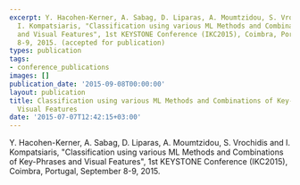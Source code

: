 ```yaml
---
excerpt: Y. Hacohen-Kerner, A. Sabag, D. Liparas, A. Moumtzidou, S. Vrochidis and
  I. Kompatsiaris, "Classification using various ML Methods and Combinations of Key-Phrases
  and Visual Features", 1st KEYSTONE Conference (IKC2015), Coimbra, Portugal, September
  8-9, 2015. (accepted for publication)
types: publication
tags:
- conference_publications
images: []
publication_date: '2015-09-08T00:00:00'
layout: publication
title: Classification using various ML Methods and Combinations of Key-Phrases and
  Visual Features
date: '2015-07-07T12:42:15+03:00'
---
```

<p>Y. Hacohen-Kerner, A. Sabag, D. Liparas, A. Moumtzidou, S. Vrochidis and I. Kompatsiaris, "Classification using various ML Methods and Combinations of Key-Phrases and Visual Features", 1st KEYSTONE Conference (IKC2015), Coimbra, Portugal, September 8-9, 2015.&nbsp;</p>
